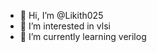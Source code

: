 - 👋 Hi, I’m @Likith025
- 👀 I’m interested in vlsi
- 🌱 I’m currently learning verilog
<!---
Likith025/Likith025 is a ✨ special ✨ repository because its `README.md` (this file) appears on your GitHub profile.
You can click the Preview link to take a look at your changes.
--->
